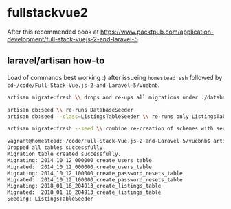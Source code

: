 # fullstackvue2

After this recommended book at https://www.packtpub.com/application-development/full-stack-vuejs-2-and-laravel-5

## laravel/artisan how-to

Load of commands best working :) after issueing `homestead ssh` followed by ` cd~/code/Full-Stack-Vue.js-2-and-Laravel-5/vuebnb`.

```sh
artisan migrate:fresh \\ drops and re-ups all migrations under ./database/migrations

artisan db:seed \\ re-runs DatabaseSeeder
artisan db:seed --class=ListingsTableSeeder \\ re-runs only ListingsTableSeeder

artisan migrate:fresh --seed \\ combine re-creation of schemes with seeding
```

```sh
vagrant@homestead:~/code/Full-Stack-Vue.js-2-and-Laravel-5/vuebnb$ artisan migrate:fresh --seed
Dropped all tables successfully.
Migration table created successfully.
Migrating: 2014_10_12_000000_create_users_table
Migrated:  2014_10_12_000000_create_users_table
Migrating: 2014_10_12_100000_create_password_resets_table
Migrated:  2014_10_12_100000_create_password_resets_table
Migrating: 2018_01_16_204913_create_listings_table
Migrated:  2018_01_16_204913_create_listings_table
Seeding: ListingsTableSeeder
```
